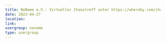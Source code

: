 ```yaml
---
title: NoName e.V.: Virtueller Chaostreff unter https://whereby.com/chaos-hd?roundedCornersOff
date: 2023-04-27
location: 
link: 
usergroup: noname
type: usergroup
---
```

